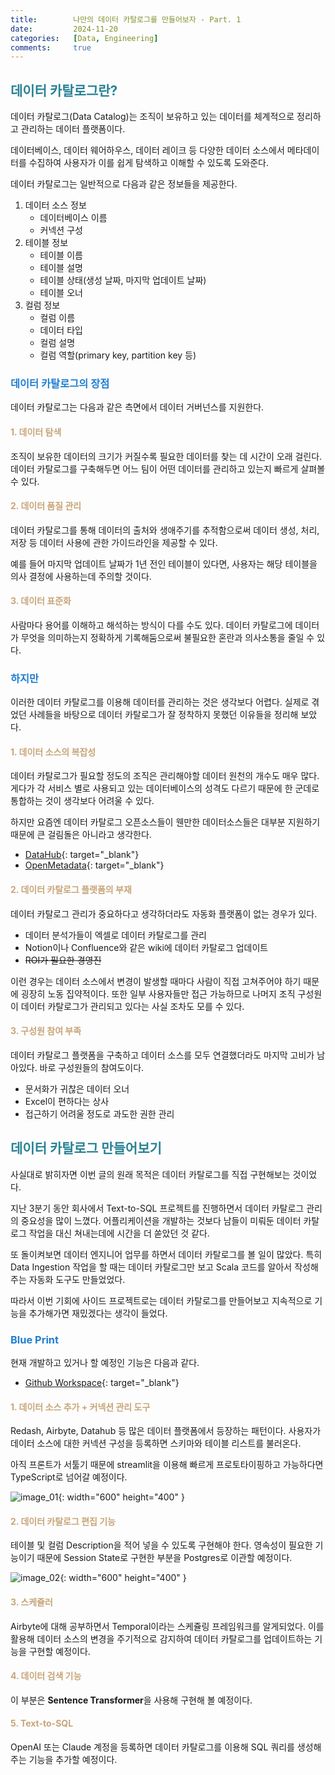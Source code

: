 ```yaml
---
title:        나만의 데이터 카탈로그를 만들어보자 - Part. 1
date:         2024-11-20
categories:   [Data, Engineering]
comments:     true
---
```


<style>
H2 { color: #298294 }
H3 { color: #1e7ed2 }
H4 { color: #C7A579 }
</style>

## 데이터 카탈로그란?

데이터 카탈로그(Data Catalog)는 조직이 보유하고 있는 데이터를 체계적으로 정리하고 관리하는 데이터 플랫폼이다.

데이터베이스, 데이터 웨어하우스, 데이터 레이크 등 다양한 데이터 소스에서 메타데이터를 수집하여 사용자가 이를 쉽게 탐색하고 이해할 수 있도록 도와준다.

데이터 카탈로그는 일반적으로 다음과 같은 정보들을 제공한다.

1. 데이터 소스 정보
    - 데이터베이스 이름
    - 커넥션 구성
2. 테이블 정보
    - 테이블 이름
    - 테이블 설명
    - 테이블 상태(생성 날짜, 마지막 업데이트 날짜)
    - 테이블 오너
3. 컬럼 정보
    - 컬럼 이름
    - 데이터 타입
    - 컬럼 설명
    - 컬럼 역할(primary key, partition key 등)

### 데이터 카탈로그의 장점

데이터 카탈로그는 다음과 같은 측면에서 데이터 거버넌스를 지원한다.

#### 1. 데이터 탐색

조직이 보유한 데이터의 크기가 커질수록 필요한 데이터를 찾는 데 시간이 오래 걸린다. 데이터 카탈로그를 구축해두면 어느 팀이 어떤 데이터를 관리하고 있는지 빠르게 살펴볼 수 있다.

#### 2. 데이터 품질 관리

데이터 카탈로그를 통해 데이터의 출처와 생애주기를 추적함으로써 데이터 생성, 처리, 저장 등 데이터 사용에 관한 가이드라인을 제공할 수 있다.

예를 들어 마지막 업데이트 날짜가 1년 전인 테이블이 있다면, 사용자는 해당 테이블을 의사 결정에 사용하는데 주의할 것이다.

#### 3. 데이터 표준화

사람마다 용어를 이해하고 해석하는 방식이 다를 수도 있다. 데이터 카탈로그에 데이터가 무엇을 의미하는지 정확하게 기록해둠으로써 불필요한 혼란과 의사소통을 줄일 수 있다.

### 하지만

이러한 데이터 카탈로그를 이용해 데이터를 관리하는 것은 생각보다 어렵다. 실제로 겪었던 사례들을 바탕으로 데이터 카탈로그가 잘 정착하지 못했던 이유들을 정리해 보았다.

#### 1. 데이터 소스의 복잡성

데이터 카탈로그가 필요할 정도의 조직은 관리해야할 데이터 원천의 개수도 매우 많다. 게다가 각 서비스 별로 사용되고 있는 데이터베이스의 성격도 다르기 때문에 한 군데로 통합하는 것이 생각보다 어려울 수 있다.

하지만 요즘엔 데이터 카탈로그 오픈소스들이 웬만한 데이터소스들은 대부분 지원하기 때문에 큰 걸림돌은 아니라고 생각한다.
- [DataHub](https://datahubproject.io/){: target="_blank"}
- [OpenMetadata](https://open-metadata.org/){: target="_blank"}

#### 2. 데이터 카탈로그 플랫폼의 부재

데이터 카탈로그 관리가 중요하다고 생각하더라도 자동화 플랫폼이 없는 경우가 있다.
- 데이터 분석가들이 엑셀로 데이터 카탈로그를 관리
- Notion이나 Confluence와 같은 wiki에 데이터 카탈로그 업데이트
- ~~ROI가 필요한 경영진~~

이런 경우는 데이터 소스에서 변경이 발생할 때마다 사람이 직접 고쳐주어야 하기 때문에 굉장히 노동 집약적이다. 또한 일부 사용자들만 접근 가능하므로 나머지 조직 구성원이 데이터 카탈로그가 관리되고 있다는 사실 조차도 모를 수 있다.

#### 3. 구성원 참여 부족

데이터 카탈로그 플랫폼을 구축하고 데이터 소스를 모두 연결했더라도 마지막 고비가 남아있다. 바로 구성원들의 참여도이다.
- 문서화가 귀찮은 데이터 오너
- Excel이 편하다는 상사
- 접근하기 어려울 정도로 과도한 권한 관리

## 데이터 카탈로그 만들어보기

사실대로 밝히자면 이번 글의 원래 목적은 데이터 카탈로그를 직접 구현해보는 것이었다.

지난 3분기 동안 회사에서 Text-to-SQL 프로젝트를 진행하면서 데이터 카탈로그 관리의 중요성을 많이 느꼈다. 어플리케이션을 개발하는 것보다 남들이 미뤄둔 데이터 카탈로그 작업을 대신 쳐내는데에 시간을 더 쏟았던 것 같다.

또 돌이켜보면 데이터 엔지니어 업무를 하면서 데이터 카탈로그를 볼 일이 많았다. 특히 Data Ingestion 작업을 할 때는 데이터 카탈로그만 보고 Scala 코드를 알아서 작성해주는 자동화 도구도 만들었었다.

따라서 이번 기회에 사이드 프로젝트로는 데이터 카탈로그를 만들어보고 지속적으로 기능을 추가해가면 재밌겠다는 생각이 들었다.

### Blue Print

현재 개발하고 있거나 할 예정인 기능은 다음과 같다.

- [Github Workspace](https://github.com/ivoryRabbit/mini-data-catalog/tree/master/example){: target="_blank"}

#### 1. 데이터 소스 추가 + 커넥션 관리 도구

Redash, Airbyte, Datahub 등 많은 데이터 플랫폼에서 등장하는 패턴이다. 사용자가 데이터 소스에 대한 커넥션 구성을 등록하면 스키마와 테이블 리스트를 불러온다.

아직 프론트가 서툴기 때문에 streamlit을 이용해 빠르게 프로토타이핑하고 가능하다면 TypeScript로 넘어갈 예정이다.

![image_01](/assets/img/posts/2024-11-20/image_01.png){: width="600" height="400" }

#### 2. 데이터 카탈로그 편집 기능

테이블 및 컬럼 Description을 적어 넣을 수 있도록 구현해야 한다. 영속성이 필요한 기능이기 때문에 Session State로 구현한 부분을 Postgres로 이관할 예정이다.

![image_02](/assets/img/posts/2024-11-20/image_02.png){: width="600" height="400" }

#### 3. 스케쥴러

Airbyte에 대해 공부하면서 Temporal이라는 스케쥴링 프레임워크를 알게되었다. 이를 활용해 데이터 소스의 변경을 주기적으로 감지하여 데이터 카탈로그를 업데이트하는 기능을 구현할 예정이다.

#### 4. 데이터 검색 기능

이 부분은 **Sentence Transformer**을 사용해 구현해 볼 예정이다.

#### 5. Text-to-SQL

OpenAI 또는 Claude 계정을 등록하면 데이터 카탈로그를 이용해 SQL 쿼리를 생성해주는 기능을 추가할 예정이다.
